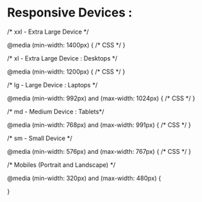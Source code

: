 # Responsive Devices :

/* xxl - Extra Large Device */

@media (min-width: 1400px) {
  /* CSS */
}


/* xl - Extra Large Device : Desktops */

@media (min-width: 1200px) {
  /* CSS */
}


/* lg - Large Device : Laptops */

@media (min-width: 992px) and (max-width: 1024px) {
 /* CSS */
}


/* md -  Medium Device : Tablets*/

@media (min-width: 768px) and (max-width: 991px) {
  /* CSS */
}


/* sm - Small Device */

@media (min-width: 576px) and (max-width: 767px) {
 /* CSS */
}


/* Mobiles (Portrait and Landscape) */

@media (min-width: 320px) and (max-width: 480px) {
 
}

